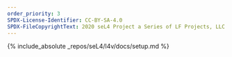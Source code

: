 ```yaml
---
order_priority: 3
SPDX-License-Identifier: CC-BY-SA-4.0
SPDX-FileCopyrightText: 2020 seL4 Project a Series of LF Projects, LLC.
---
```


{% include_absolute _repos/seL4/l4v/docs/setup.md %}
